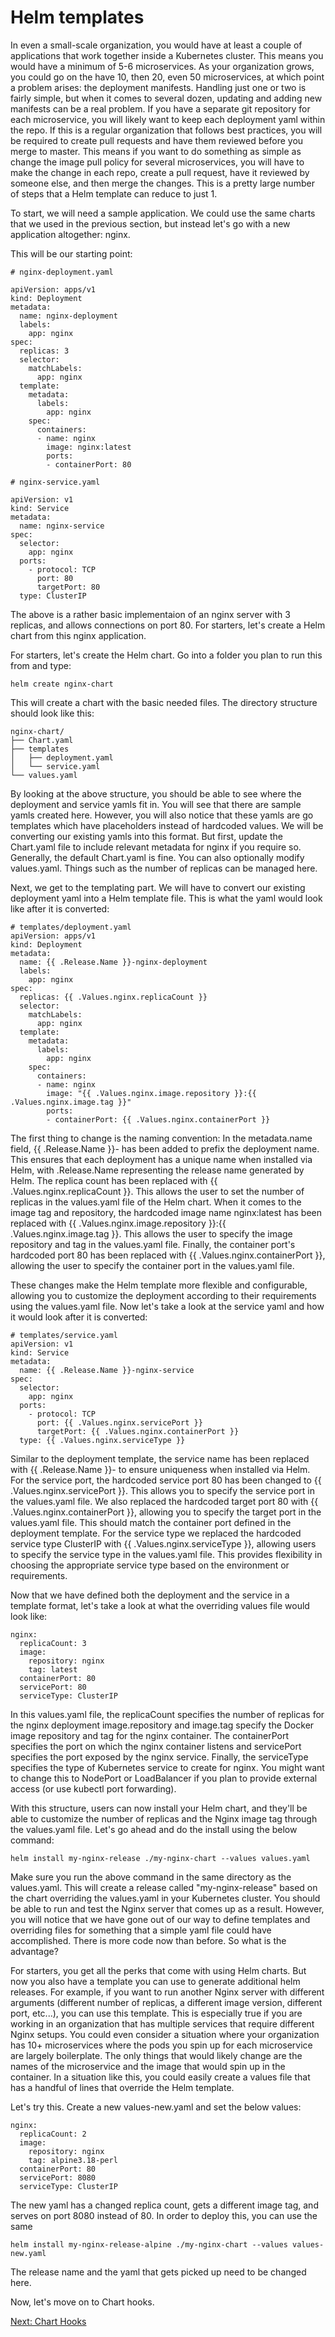 # Helm templates

In even a small-scale organization, you would have at least a couple of applications that work together inside a Kubernetes cluster. This means you would have a minimum of 5-6 microservices. As your organization grows, you could go on the have 10, then 20, even 50 microservices, at which point a problem arises: the deployment manifests. Handling just one or two is fairly simple, but when it comes to several dozen, updating and adding new manifests can be a real problem. If you have a separate git repository for each microservice, you will likely want to keep each deployment yaml within the repo. If this is a regular organization that follows best practices, you will be required to create pull requests and have them reviewed before you merge to master. This means if you want to do something as simple as change the image pull policy for several microservices, you will have to make the change in each repo, create a pull request, have it reviewed by someone else, and then merge the changes. This is a pretty large number of steps that a Helm template can reduce to just 1.

To start, we will need a sample application. We could use the same charts that we used in the previous section, but instead let's go with a new application altogether: nginx.

This will be our starting point:

```
# nginx-deployment.yaml

apiVersion: apps/v1
kind: Deployment
metadata:
  name: nginx-deployment
  labels:
    app: nginx
spec:
  replicas: 3
  selector:
    matchLabels:
      app: nginx
  template:
    metadata:
      labels:
        app: nginx
    spec:
      containers:
      - name: nginx
        image: nginx:latest
        ports:
        - containerPort: 80
```

```
# nginx-service.yaml

apiVersion: v1
kind: Service
metadata:
  name: nginx-service
spec:
  selector:
    app: nginx
  ports:
    - protocol: TCP
      port: 80
      targetPort: 80
  type: ClusterIP
```

The above is a rather basic implementaion of an nginx server with 3 replicas, and allows connections on port 80. For starters, let's create a Helm chart from this nginx application.

For starters, let's create the Helm chart. Go into a folder you plan to run this from and type:

```
helm create nginx-chart
```

This will create a chart with the basic needed files. The directory structure should look like this:

```
nginx-chart/
├── Chart.yaml
├── templates
│   ├── deployment.yaml
│   └── service.yaml
└── values.yaml
```

By looking at the above structure, you should be able to see where the deployment and service yamls fit in. You will see that there are sample yamls created here. However, you will also notice that these yamls are go templates which have placeholders instead of hardcoded values. We will be converting our existing yamls into this format. But first, update the Chart.yaml file to include relevant metadata for nginx if you require so. Generally, the default Chart.yaml is fine. You can also optionally modify values.yaml. Things such as the number of replicas can be managed here.

Next, we get to the templating part. We will have to convert our existing deployment yaml into a Helm template file. This is what the yaml would look like after it is converted:

```
# templates/deployment.yaml
apiVersion: apps/v1
kind: Deployment
metadata:
  name: {{ .Release.Name }}-nginx-deployment
  labels:
    app: nginx
spec:
  replicas: {{ .Values.nginx.replicaCount }}
  selector:
    matchLabels:
      app: nginx
  template:
    metadata:
      labels:
        app: nginx
    spec:
      containers:
      - name: nginx
        image: "{{ .Values.nginx.image.repository }}:{{ .Values.nginx.image.tag }}"
        ports:
        - containerPort: {{ .Values.nginx.containerPort }}
```

The first thing to change is the naming convention: In the metadata.name field, {{ .Release.Name }}- has been added to prefix the deployment name. This ensures that each deployment has a unique name when installed via Helm, with .Release.Name representing the release name generated by Helm. The replica count has been replaced with {{ .Values.nginx.replicaCount }}. This allows the user to set the number of replicas in the values.yaml file of the Helm chart. When it comes to the image tag and repository, the hardcoded image name nginx:latest has been replaced with {{ .Values.nginx.image.repository }}:{{ .Values.nginx.image.tag }}. This allows the user to specify the image repository and tag in the values.yaml file. Finally, the container port's hardcoded port 80 has been replaced with {{ .Values.nginx.containerPort }}, allowing the user to specify the container port in the values.yaml file.

These changes make the Helm template more flexible and configurable, allowing you to customize the deployment according to their requirements using the values.yaml file. Now let's take a look at the service yaml and how it would look after it is converted:

```
# templates/service.yaml
apiVersion: v1
kind: Service
metadata:
  name: {{ .Release.Name }}-nginx-service
spec:
  selector:
    app: nginx
  ports:
    - protocol: TCP
      port: {{ .Values.nginx.servicePort }}
      targetPort: {{ .Values.nginx.containerPort }}
  type: {{ .Values.nginx.serviceType }}

```

Similar to the deployment template, the service name has been replaced with {{ .Release.Name }}- to ensure uniqueness when installed via Helm. For the service port, the hardcoded service port 80 has been changed to {{ .Values.nginx.servicePort }}. This allows you to specify the service port in the values.yaml file. We also replaced the hardcoded target port 80 with {{ .Values.nginx.containerPort }}, allowing you to specify the target port in the values.yaml file. This should match the container port defined in the deployment template. For the service type we replaced the hardcoded service type ClusterIP with {{ .Values.nginx.serviceType }}, allowing users to specify the service type in the values.yaml file. This provides flexibility in choosing the appropriate service type based on the environment or requirements.

Now that we have defined both the deployment and the service in a template format, let's take a look at what the overriding values file would look like:

```
nginx:
  replicaCount: 3
  image:
    repository: nginx
    tag: latest
  containerPort: 80
  servicePort: 80
  serviceType: ClusterIP
```

In this values.yaml file, the replicaCount specifies the number of replicas for the nginx deployment image.repository and image.tag specify the Docker image repository and tag for the nginx container. The containerPort specifies the port on which the nginx container listens and servicePort specifies the port exposed by the nginx service. Finally, the serviceType specifies the type of Kubernetes service to create for nginx. You might want to change this to NodePort or LoadBalancer if you plan to provide external access (or use kubectl port forwarding).

With this structure, users can now install your Helm chart, and they'll be able to customize the number of replicas and the Nginx image tag through the values.yaml file. Let's go ahead and do the install using the below command:

```
helm install my-nginx-release ./my-nginx-chart --values values.yaml
```

Make sure you run the above command in the same directory as the values.yaml. This will create a release called "my-nginx-release" based on the chart overriding the values.yaml in your Kubernetes cluster. You should be able to run and test the Nginx server that comes up as a result. However, you will notice that we have gone out of our way to define templates and overriding files for something that a simple yaml file could have accomplished. There is more code now than before. So what is the advantage?

For starters, you get all the perks that come with using Helm charts. But now you also have a template you can use to generate additional helm releases. For example, if you want to run another Nginx server with different arguments (different number of replicas, a different image version, different port, etc...), you can use this template. This is especially true if you are working in an organization that has multiple services that require different Nginx setups. You could even consider a situation where your organization has 10+ microservices where the pods you spin up for each microservice are largely boilerplate. The only things that would likely change are the names of the microservice and the image that would spin up in the container. In a situation like this, you could easily create a values file that has a handful of lines that override the Helm template.

Let's try this. Create a new values-new.yaml and set the below values:

```
nginx:
  replicaCount: 2
  image:
    repository: nginx
    tag: alpine3.18-perl
  containerPort: 80
  servicePort: 8080
  serviceType: ClusterIP
```

The new yaml has a changed replica count, gets a different image tag, and serves on port 8080 instead of 80. In order to deploy this, you can use the same 

```
helm install my-nginx-release-alpine ./my-nginx-chart --values values-new.yaml
```

The release name and the yaml that gets picked up need to be changed here.

Now, let's move on to Chart hooks.

[Next: Chart Hooks](chart-hooks.md)